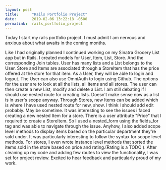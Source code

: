 ```yaml
---
layout: post
title:      "Rails Portfolio Project"
date:       2019-02-06 13:22:18 -0500
permalink:  rails_portfolio_project
---
```



Today I start my rails portfolio project. I must admit I am nervous and anxious about what awaits in the coming months.

Like I had originally planned I continued working on my Sinatra Grocery List app but in Rails. I created models for User, Item, List, Store. And the corresponding Join tables. User has many lists and a List belongs to the User.
Store and Items are associated through a StoreItem that has the price offered at the store for that item. As a User, they will be able to login and logout. The User can also use OmniAuth to login using Github. The options for the user are to look at all the lists, all items and all stores.
The user can then create a new List, modify and delete a List. I am still debating if I should use nested route for creating lists. Doesn't make sense now as  a list is in user's scope anyway. 
Through Stores, new Items can be added which is where I have used nested route for new, show. I think I should add edit probably. May be sometime.  It was interesting to see the issues i faced creating a new nested Item for a store. There is a user attribute "Price" that I required to create a StoreItem. So I used a nested_form using the fields_for tag and was able to navigate through the issue.
Anyhow, I also added scope level methods to display items based on the particular department they're sold under. It was particularly interesting to follow the syntax for scope level methods. 
For stores, I even wrote instance level methods that sorted the items sold in the store based on price and rating.(Rating is a TODO ). After cleaning up my code and adding few routes to view the functionality, I was set for project review. Excited to hear feedback and particularly proud of my work.


